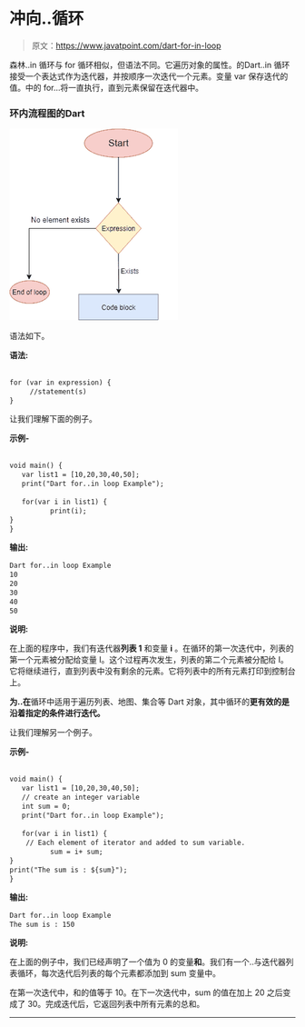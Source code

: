 # 冲向..循环

> 原文：<https://www.javatpoint.com/dart-for-in-loop>

森林..in 循环与 for 循环相似，但语法不同。它遍历对象的属性。的Dart..in 循环接受一个表达式作为迭代器，并按顺序一次迭代一个元素。变量 var 保存迭代的值。中的 for…将一直执行，直到元素保留在迭代器中。

### 环内流程图的Dart

![Dart for..in Loop](img/3ff47906e52758d2127d417cd9be35d7.png)

语法如下。

**语法:**

```

for (var in expression) {
     //statement(s)
}

```

让我们理解下面的例子。

**示例-**

```

void main() {
   var list1 = [10,20,30,40,50];
   print("Dart for..in loop Example");

   for(var i in list1) {
          print(i);         
}
}

```

**输出:**

```
Dart for..in loop Example
10
20
30
40
50

```

**说明:**

在上面的程序中，我们有迭代器**列表 1** 和变量 **i** 。在循环的第一次迭代中，列表的第一个元素被分配给变量 I。这个过程再次发生，列表的第二个元素被分配给 I。它将继续进行，直到列表中没有剩余的元素。它将列表中的所有元素打印到控制台上。

**为..在**循环中适用于遍历列表、地图、集合等 Dart 对象，其中循环的**更有效的是沿着指定的条件进行迭代。**

让我们理解另一个例子。

**示例-**

```

void main() {
   var list1 = [10,20,30,40,50];
   // create an integer variable 
   int sum = 0;
   print("Dart for..in loop Example");

   for(var i in list1) { 
    // Each element of iterator and added to sum variable.
          sum = i+ sum;         
}
print("The sum is : ${sum}");
}

```

**输出:**

```
Dart for..in loop Example
The sum is : 150

```

**说明:**

在上面的例子中，我们已经声明了一个值为 0 的变量**和**。我们有一个..与迭代器列表循环，每次迭代后列表的每个元素都添加到 sum 变量中。

在第一次迭代中，和的值等于 10。在下一次迭代中，sum 的值在加上 20 之后变成了 30。完成迭代后，它返回列表中所有元素的总和。

* * *